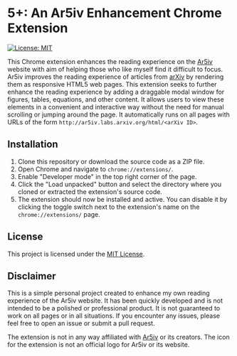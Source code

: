 # 5+: An Ar5iv Enhancement Chrome Extension

[![License: MIT](https://img.shields.io/badge/License-MIT-yellow.svg)](https://opensource.org/licenses/MIT)

This Chrome extension enhances the reading experience on the [Ar5iv](https://ar5iv.labs.arxiv.org/) website with aim of helping those who like myself find it difficult to focus. Ar5iv improves the reading experience of articles from [arXiv](https://arxiv.org/) by rendering them as responsive HTML5 web pages. This extension seeks to further enhance the reading experience by adding a draggable modal window for figures, tables, equations, and other content. It allows users to view these elements in a convenient and interactive way without the need for manual scrolling or jumping around the page. It automatically runs on all pages with URLs of the form `http://ar5iv.labs.arxiv.org/html/<arXiv ID>`.

## Installation

1. Clone this repository or download the source code as a ZIP file.
2. Open Chrome and navigate to `chrome://extensions/`.
3. Enable "Developer mode" in the top right corner of the page.
4. Click the "Load unpacked" button and select the directory where you cloned or extracted the extension's source code.
5. The extension should now be installed and active. You can disable it by clicking the toggle switch next to the extension's name on the `chrome://extensions/` page.

## License

This project is licensed under the [MIT License](https://opensource.org/licenses/MIT).

## Disclaimer

This is a simple personal project created to enhance my own reading experience of the Ar5iv website. It has been quickly developed and is not intended to be a polished or professional product. It is not guaranteed to work on all pages or in all situations. If you encounter any issues, please feel free to open an issue or submit a pull request.

The extension is not in any way affiliated with [Ar5iv](https://ar5iv.labs.arxiv.org/) or its creators. The icon for the extension is not an official logo for Ar5iv or its website.
